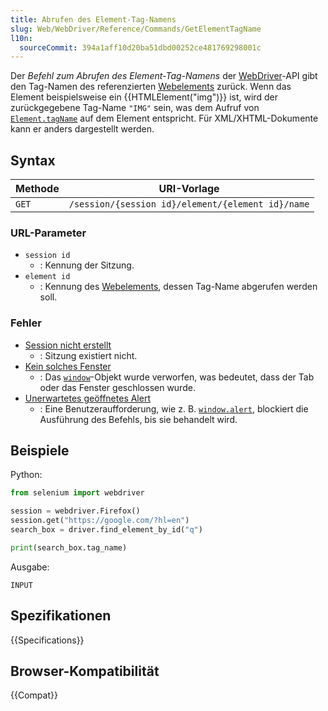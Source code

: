 ```yaml
---
title: Abrufen des Element-Tag-Namens
slug: Web/WebDriver/Reference/Commands/GetElementTagName
l10n:
  sourceCommit: 394a1aff10d20ba51dbd00252ce481769298001c
---
```


Der _Befehl zum Abrufen des Element-Tag-Namens_ der [WebDriver](/de/docs/Web/WebDriver)-API gibt den Tag-Namen des referenzierten [Webelements](/de/docs/Web/WebDriver/WebElement) zurück. Wenn das Element beispielsweise ein {{HTMLElement("img")}} ist, wird der zurückgegebene Tag-Name `"IMG"` sein, was dem Aufruf von [`Element.tagName`](/de/docs/Web/API/Element/tagName) auf dem Element entspricht. Für XML/XHTML-Dokumente kann er anders dargestellt werden.

## Syntax

| Methode | URI-Vorlage                                       |
| ------- | ------------------------------------------------- |
| `GET`   | `/session/{session id}/element/{element id}/name` |

### URL-Parameter

- `session id`
  - : Kennung der Sitzung.
- `element id`
  - : Kennung des [Webelements](/de/docs/Web/WebDriver/WebElement), dessen Tag-Name abgerufen werden soll.

### Fehler

- [Session nicht erstellt](/de/docs/Web/WebDriver/Errors/SessionNotCreated)
  - : Sitzung existiert nicht.
- [Kein solches Fenster](/de/docs/Web/WebDriver/Errors/NoSuchWindow)
  - : Das [`window`](/de/docs/Web/API/Window)-Objekt wurde verworfen, was bedeutet, dass der Tab oder das Fenster geschlossen wurde.
- [Unerwartetes geöffnetes Alert](/de/docs/Web/WebDriver/Errors/UnexpectedAlertOpen)
  - : Eine Benutzeraufforderung, wie z. B. [`window.alert`](/de/docs/Web/API/Window/alert), blockiert die Ausführung des Befehls, bis sie behandelt wird.

## Beispiele

Python:

```python
from selenium import webdriver

session = webdriver.Firefox()
session.get("https://google.com/?hl=en")
search_box = driver.find_element_by_id("q")

print(search_box.tag_name)
```

Ausgabe:

```plain
INPUT
```

## Spezifikationen

{{Specifications}}

## Browser-Kompatibilität

{{Compat}}
